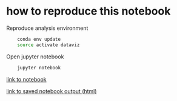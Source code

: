 # how to reproduce this notebook

Reproduce analysis environment

```bash
    conda env update
    source activate dataviz
```

Open jupyter notebook

```bash
    jupyter notebook
```
 
[link to notebook](dataviz%20tutorial%20histogram%20-%20lewis.ipynb)

[link to saved notebook output (html)](docs/index.html
)